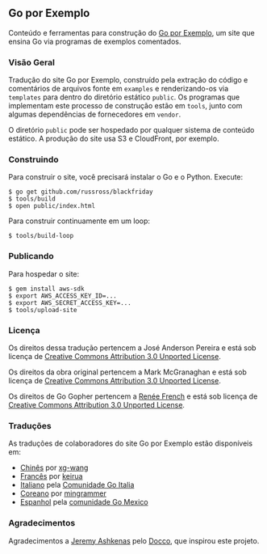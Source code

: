 ## Go por Exemplo

Conteúdo e ferramentas para construção do [Go por Exemplo](https://goporexemplo.br),
um site que ensina Go via programas de exemplos comentados.


### Visão Geral

Tradução do site Go por Exemplo, construído pela extração 
do código e comentários de arquivos fonte em `examples` e 
renderizando-os via `templates` para dentro do diretório 
estático `public`. Os programas que implementam este 
processo de construção estão em `tools`, junto com algumas 
dependências de fornecedores em `vendor`.

O diretório `public` pode ser hospedado por qualquer 
sistema de conteúdo estático. A produção do site 
usa S3 e CloudFront, por exemplo.


### Construindo

Para construir o site, você precisará instalar o Go 
e o Python. Execute:

```console
$ go get github.com/russross/blackfriday
$ tools/build
$ open public/index.html
```

Para construir continuamente em um loop:

```console
$ tools/build-loop
```

### Publicando

Para hospedar o site:

```console
$ gem install aws-sdk
$ export AWS_ACCESS_KEY_ID=...
$ export AWS_SECRET_ACCESS_KEY=...
$ tools/upload-site
```

### Licença

Os direitos dessa tradução pertencem a José Anderson Pereira
e está sob licença de [Creative Commons Attribution 3.0 Unported License](http://creativecommons.org/licenses/by/3.0/).

Os direitos da obra original pertencem a Mark McGranaghan 
e está sob licença de [Creative Commons Attribution 3.0 Unported License](http://creativecommons.org/licenses/by/3.0/).

Os direitos de Go Gopher pertencem a [Renée French](http://reneefrench.blogspot.com/) e está sob licença de
[Creative Commons Attribution 3.0 Unported License](http://creativecommons.org/licenses/by/3.0/).


### Traduções

As traduções de colaboradores do site Go por Exemplo estão disponíveis em:

* [Chinês](https://gobyexample.xgwang.me/) por [xg-wang](https://github.com/xg-wang/gobyexample)
* [Francês](http://le-go-par-l-exemple.keiruaprod.fr) por [keirua](https://github.com/keirua/gobyexample)
* [Italiano](http://gobyexample.it) pela [Comunidade Go Italia](https://github.com/golangit/gobyexample-it)
* [Coreano](https://mingrammer.com/gobyexample/) por [mingrammer](https://github.com/mingrammer)
* [Espanhol](http://goconejemplos.com) pela [comunidade Go Mexico](https://github.com/dabit/gobyexample)

### Agradecimentos

Agradecimentos a [Jeremy Ashkenas](https://github.com/jashkenas)
pelo [Docco](http://jashkenas.github.com/docco/), que
inspirou este projeto.
